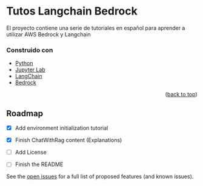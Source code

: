 # Tutos Langchain Bedrock 

El proyecto contiene una serie de tutoriales en español para aprender a utilizar AWS Bedrock y Langchain 

### Construido con

* [Python](https://www.python.org)
* [Jupyter Lab](https://jupyter.org)
* [LangChain](https://python.langchain.com)
* [Bedrock](https://aws.amazon.com/es/bedrock)

<p align="right">(<a href="#readme-top">back to top</a>)</p>

<!-- ROADMAP -->
## Roadmap

- [x] Add environment initialization tutorial
- [x] Finish ChatWithRag content (Explanations) 
- [ ] Add License
- [ ] Finish the README


See the [open issues](https://github.com/othneildrew/Best-README-Template/issues) for a full list of proposed features (and known issues).